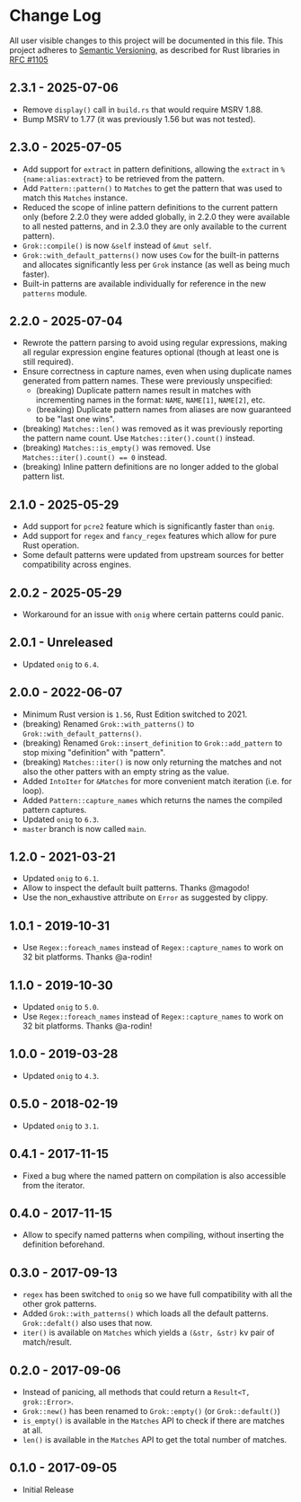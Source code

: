 # Change Log

All user visible changes to this project will be documented in this file.
This project adheres to [Semantic Versioning](http://semver.org/), as described
for Rust libraries in [RFC #1105](https://github.com/rust-lang/rfcs/blob/master/text/1105-api-evolution.md)

## 2.3.1 - 2025-07-06

 * Remove `display()` call in `build.rs` that would require MSRV 1.88.
 * Bump MSRV to 1.77 (it was previously 1.56 but was not tested).

## 2.3.0 - 2025-07-05

 * Add support for `extract` in pattern definitions, allowing the `extract` in
   `%{name:alias:extract}` to be retrieved from the pattern.
 * Add `Pattern::pattern()` to `Matches` to get the pattern that was used to
   match this `Matches` instance.
 * Reduced the scope of inline pattern definitions to the current pattern only
   (before 2.2.0 they were added globally, in 2.2.0 they were available to all
   nested patterns, and in 2.3.0 they are only available to the current
   pattern).
 * `Grok::compile()` is now `&self` instead of `&mut self`.
 * `Grok::with_default_patterns()` now uses `Cow` for the built-in patterns and
   allocates significantly less per `Grok` instance (as well as being much
   faster).
 * Built-in patterns are available individually for reference in the new
   `patterns` module.

## 2.2.0 - 2025-07-04

 * Rewrote the pattern parsing to avoid using regular expressions, making all
   regular expression engine features optional (though at least one is still
   required).
 * Ensure correctness in capture names, even when using duplicate names
   generated from pattern names. These were previously unspecified:
   * (breaking) Duplicate pattern names result in matches with incrementing names in the format:
     `NAME`, `NAME[1]`, `NAME[2]`, etc.
   * (breaking) Duplicate pattern names from aliases are now guaranteed to be
     "last one wins".
 * (breaking) `Matches::len()` was removed as it was previously reporting the
   pattern name count. Use `Matches::iter().count()` instead.
 * (breaking) `Matches::is_empty()` was removed. Use `Matches::iter().count() == 0` instead.
 * (breaking) Inline pattern definitions are no longer added to the global
   pattern list.

## 2.1.0 - 2025-05-29

 * Add support for `pcre2` feature which is significantly faster than `onig`.
 * Add support for `regex` and `fancy_regex` features which allow for pure Rust
   operation.
 * Some default patterns were updated from upstream sources for better
   compatibility across engines.

## 2.0.2 - 2025-05-29

 * Workaround for an issue with `onig` where certain patterns could panic.

## 2.0.1 - Unreleased

 * Updated `onig` to `6.4`.

## 2.0.0 - 2022-06-07

 * Minimum Rust version is `1.56`, Rust Edition switched to 2021.
 * (breaking) Renamed `Grok::with_patterns()` to `Grok::with_default_patterns()`.
 * (breaking) Renamed `Grok::insert_definition` to `Grok::add_pattern` to stop mixing "definition" with "pattern".
 * (breaking) `Matches::iter()` is now only returning the matches and not also the other patters with an empty string as the value.
 * Added `IntoIter` for `&Matches` for more convenient match iteration (i.e. for loop).
 * Added `Pattern::capture_names` which returns the names the compiled pattern captures.
 * Updated `onig` to `6.3`.
 * `master` branch is now called `main`.

## 1.2.0 - 2021-03-21

 * Updated `onig` to `6.1`.
 * Allow to inspect the default built patterns. Thanks @magodo!
 * Use the non_exhaustive attribute on `Error` as suggested by clippy.

## 1.0.1 - 2019-10-31

 * Use `Regex::foreach_names` instead of `Regex::capture_names` to work on 32 bit platforms. Thanks @a-rodin! 

## 1.1.0 - 2019-10-30

 * Updated `onig` to `5.0`.
 * Use `Regex::foreach_names` instead of `Regex::capture_names` to work on 32 bit platforms. Thanks @a-rodin! 

## 1.0.0 - 2019-03-28

 * Updated `onig` to `4.3`.

## 0.5.0 - 2018-02-19

 * Updated `onig` to `3.1`.

## 0.4.1 - 2017-11-15

 * Fixed a bug where the named pattern on compilation is also accessible from the iterator.

## 0.4.0 - 2017-11-15

 * Allow to specify named patterns when compiling, without inserting the definition beforehand.

## 0.3.0 - 2017-09-13

 * `regex` has been switched to `onig` so we have full compatibility with all the other grok patterns.
 * Added `Grok::with_patterns()` which loads all the default patterns. `Grok::defalt()` also uses that now.
 * `iter()` is available on `Matches` which yields a `(&str, &str)` kv pair of match/result.

## 0.2.0 - 2017-09-06

 * Instead of panicing, all methods that could return a `Result<T, grok::Error>`.
 * `Grok::new()` has been renamed to `Grok::empty()` (or `Grok::default()`)
 * `is_empty()` is available in the `Matches` API to check if there are matches at all.
 * `len()` is available in the `Matches` API to get the total number of matches.

## 0.1.0 - 2017-09-05

 * Initial Release